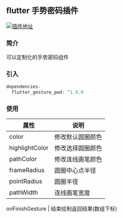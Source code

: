 ## flutter 手势密码插件
[![插件地址](https://img.shields.io/badge/v1.0.0-bule?label=pub "图片说明")](https://pub.dev/packages/flutter_gesture_pwd)
### 简介
  可以定制化的手势密码组件

### 引入
``` dart
dependencies:
  flutter_gesture_pwd: ^1.0.0
```
### 使用
属性 | 说明
------------ | -------------
color | 修改默认圆圈颜色
highlightColor  | 修改选择圆圈颜色
pathColor | 修改连线画笔颜色
frameRadius  | 圆圈中心点半径
pointRadius  | 圆圈半径
pathWidth  | 连线画笔宽度

onFinishGesture  | 结束绘制返回结果(数组下标)
